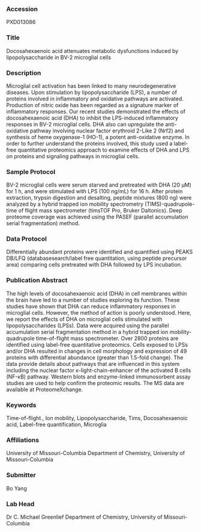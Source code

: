 ### Accession
PXD013086

### Title
Docosahexaenoic acid attenuates metabolic dysfunctions induced by lipopolysaccharide in BV-2 microglial cells

### Description
Microglial cell activation has been linked to many neurodegenerative diseases. Upon stimulation by lipopolysaccharide (LPS), a number of proteins involved in inflammatory and oxidative pathways are activated. Production of nitric oxide has been regarded as a signature marker of inflammatory responses. Our recent studies demonstrated the effects of docosahexaenoic acid (DHA) to inhibit the LPS-induced inflammatory responses in BV-2 microglial cells. DHA also can upregulate the anti-oxidative pathway involving nuclear factor erythroid 2-Like 2 (Nrf2) and synthesis of heme oxygenase-1 (HO-1), a potent anti-oxidative enzyme. In order to further understand the proteins involved, this study used a label-free quantitative proteomics approach to examine effects of DHA and LPS on proteins and signaling pathways in microglial cells.

### Sample Protocol
BV-2 microglial cells were serum starved and pretreated with DHA (20 µM) for 1 h, and were stimulated with LPS (100 ng/mL) for 16 h. After protein extraction, trypsin digestion and desalting, peptide mixtures (800 ng) were analyzed by a hybrid trapped ion mobility spectrometry (TIMS)-quadrupole-time of flight mass spectrometer (timsTOF Pro, Bruker Daltonics). Deep proteome coverage was achieved using the PASEF (parallel accumulation serial fragmentation) method.

### Data Protocol
Differentially abundant proteins were identified and quantified using PEAKS DB/LFQ (databasesearch/label free quantitation, using peptide precursor area) comparing cells pretreated with DHA followed by LPS incubation.

### Publication Abstract
The high levels of docosahexaenoic acid (DHA) in cell membranes within the brain have led to a number of studies exploring its function. These studies have shown that DHA can reduce inflammatory responses in microglial cells. However, the method of action is poorly understood. Here, we report the effects of DHA on microglial cells stimulated with lipopolysaccharides (LPSs). Data were acquired using the parallel accumulation serial fragmentation method in a hybrid trapped ion mobility-quadrupole time-of-flight mass spectrometer. Over 2800 proteins are identified using label-free quantitative proteomics. Cells exposed to LPSs and/or DHA resulted in changes in cell morphology and expression of 49 proteins with differential abundance (greater than 1.5-fold change). The data provide details about pathways that are influenced in this system including the nuclear factor &#x3ba;-light-chain-enhancer of the activated B cells (NF-&#x3ba;B) pathway. Western blots and enzyme-linked immunosorbent assay studies are used to help confirm the proteomic results. The MS data are available at ProteomeXchange.

### Keywords
Time-of-flight., Ion mobility, Lipopolysaccharide, Tims, Docosahexaenoic acid, Label-free quantification, Microglia

### Affiliations
University of Missouri-Columbia
Department of Chemistry, University of Missouri-Columbia

### Submitter
Bo Yang

### Lab Head
Dr C. Michael Greenlief
Department of Chemistry, University of Missouri-Columbia


